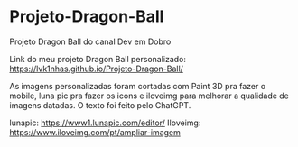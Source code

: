 # Projeto-Dragon-Ball
Projeto Dragon Ball do canal Dev em Dobro

Link do meu projeto Dragon Ball personalizado: https://lvk1nhas.github.io/Projeto-Dragon-Ball/

As imagens personalizadas foram cortadas com Paint 3D pra fazer o mobile, luna pic pra fazer 
os icons e iloveimg para melhorar a qualidade de imagens datadas. 
O texto foi feito pelo ChatGPT.

lunapic: https://www1.lunapic.com/editor/
Iloveimg: https://www.iloveimg.com/pt/ampliar-imagem

